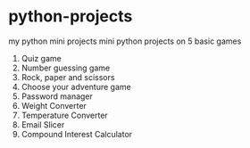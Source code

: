 # python-projects
my python mini projects
mini python projects on 5 basic games

1. Quiz game
2. Number guessing game
3. Rock, paper and scissors
4. Choose your adventure game
5. Password manager
6. Weight Converter
7. Temperature Converter
8. Email Slicer
9. Compound Interest Calculator
